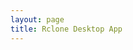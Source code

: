 ```yaml
---
layout: page
title: Rclone Desktop App
---
```

<script setup>
import AppHome from '@share/components/AppHome.vue'
import code from '@theme/lib/code'

const version = "1.2.0"

const downloads = [
  {
    key: 'windows',
    name: 'Windows',
    ext: '.exe',
    href: `https://release.liriliri.io/rem/REM-${version}-win-x64.exe`,
  },
  {
    key: 'mac',
    name: 'macOS Apple silicon',
    ext: '.dmg',
    href: `https://release.liriliri.io/rem/REM-${version}-mac-arm64.dmg `,
  },
  {
    key: 'mac_x64',
    name: 'macOS Intel chip ',
    ext: '.dmg',
    href: `https://release.liriliri.io/rem/REM-${version}-mac-x64.dmg`,
  },
  {
    key: 'linux',
    name: 'Linux',
    ext: '.AppImage',
    href: `https://release.liriliri.io/rem/REM-${version}-linux-x86_64.AppImage`,
  }
]

const features = [
  {
    title: 'Easy to Install',
    desc: 'Built-in Rclone, ready to use upon installation without any additional complicated operations.',
    image: '/preview.png',
  },
  {
    title: 'Feature-rich',
    desc: 'Supports upload, download, copy, paste, and other operations.',
    image: '/multiwindow.png',
  },
  {
    title: 'Easy to Use',
    desc: 'Graphical user interface, one-click operations, no need to input any commands.',
    image: '/screenshot.png',
  }
]
</script>

<AppHome 
  title="REM Rclone Desktop App" 
  subtitle="REM is a desktop application based on Rclone. It allows you to browse, organize, and transfer files across your cloud storages effortlessly."
  :code="code"
  :version="version"
  :downloads="downloads"
  :features="features"
  :changelogUrl="`https://github.com/liriliri/rem/releases/tag/v${version}`"
/>
